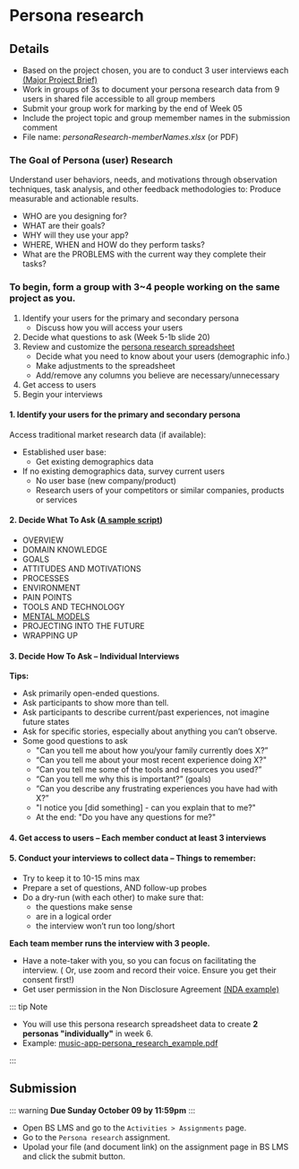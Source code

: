 # Persona research

## Details

- Based on the project chosen, you are to conduct 3 user interviews each [(Major Project Brief)](./project-brief.md)
- Work in groups of 3s to document your persona research data from 9 users in shared file accessible to all group members
- Submit your group work for marking by the end of Week 05
- Include the project topic and group memember names in the submission comment
- File name: _personaResearch-memberNames.xlsx_ (or PDF)

### The Goal of Persona (user) Research
Understand user behaviors, needs, and motivations through observation techniques, task analysis, and other feedback methodologies to: 
Produce measurable and actionable results.
- WHO are you designing for?
- WHAT are their goals?
- WHY will they use your app?
- WHERE, WHEN and HOW do they perform tasks?
- What are the PROBLEMS with the current way they complete their tasks?


### To begin, form a group with 3~4 people working on the same project as you.

1. Identify your users for the primary and secondary persona
    - Discuss how you will access your users
2. Decide what questions to ask (Week 5-1b slide 20)
3. Review and customize the [persona research spreadsheet](https://docs.google.com/spreadsheets/d/1oQMsQwGLWMzClIwAz_1pMDOw2DaCgBIaGXyAhFnW7XY/edit?usp=sharing)
    - Decide what you need to know about your users (demographic info.)
    - Make adjustments to the spreadsheet
    - Add/remove any columns you believe are necessary/unnecessary
4. Get access to users
5. Begin your interviews


#### 1. **Identify your users for the primary and secondary persona**
Access traditional market research data (if available):
- Established user base:
    - Get existing demographics data
- If no existing demographics data, survey current users
    - No user base (new company/product)
    - Research users of your competitors or similar companies, products or services


#### 2. **Decide What To Ask** ([A sample script](https://www.smashingmagazine.com/2014/08/a-closer-look-at-personas-part-2/#overview))
- OVERVIEW 
- DOMAIN KNOWLEDGE 
- GOALS
- ATTITUDES AND MOTIVATIONS
- PROCESSES 
- ENVIRONMENT 
- PAIN POINTS 
- TOOLS AND TECHNOLOGY 
- [MENTAL MODELS](https://en.wikipedia.org/wiki/Mental_model)
- PROJECTING INTO THE FUTURE
- WRAPPING UP 


#### 3. Decide How To Ask – Individual Interviews

**Tips:**
- Ask primarily open-ended questions.
- Ask participants to show more than tell.
- Ask participants to describe current/past experiences, not imagine future states
- Ask for specific stories, especially about anything you can’t observe.
- Some good questions to ask
    - "Can you tell me about how you/your family currently does X?”
    - “Can you tell me about your most recent experience doing  X?"
    - “Can you tell me some of the tools and resources you used?”
    - “Can you tell me why this is important?” (goals)
    - “Can you describe any frustrating experiences you have had with X?”
    - "I notice you [did something] - can you explain that to me?"
    - At the end: "Do you have any questions for me?"


#### 4. Get access to users – Each member conduct at least 3 interviews
#### 5. Conduct your interviews to collect data – Things to remember:
- Try to keep it to 10-15 mins max
- Prepare a set of questions, AND follow-up probes
- Do a dry-run (with each other) to make sure that:
    - the questions make sense
    - are in a logical order
    - the interview won’t run too long/short

**Each team member runs the interview with 3 people.**
- Have a note-taker with you, so you can focus on facilitating the interview. ( Or, use zoom and record their voice. Ensure you get their consent first!)
- Get user permission in the Non Disclosure Agreement [(NDA example)](https://docs.google.com/forms/d/1jDQfyZg0oNOnJdgZYecHtr0E1483E683BaEdcUPfyzc/edit?usp=sharing)


::: tip Note

- You will use this persona research spreadsheet data to create **2 personas "individually"** in week 6.
- Example: [music-app-persona_research_example.pdf](../files/music-app-persona_research_example.pdf)

::: 


## Submission

::: warning
**Due Sunday October 09 by 11:59pm**
:::

- Open BS LMS and go to the `Activities > Assignments` page.
- Go to the `Persona research` assignment.
- Upolad your file (and document link) on the assignment page in BS LMS and click the submit button.